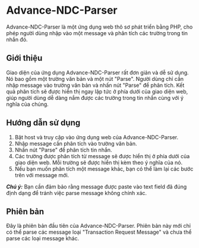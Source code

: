 # Advance-NDC-Parser
Advance-NDC-Parser là một ứng dụng web thô sơ phát triển bằng PHP, cho phép người dùng nhập vào một message và phân tích các trường trong tin nhắn đó.

## Giới thiệu
Giao diện của ứng dụng Advance-NDC-Parser rất đơn giản và dễ sử dụng. Nó bao gồm một trường văn bản và một nút "Parse". Người dùng chỉ cần nhập message vào trường văn bản và nhấn nút "Parse" để phân tích. Kết quả phân tích sẽ được hiển thị ngay lập tức ở phía dưới của giao diện web, giúp người dùng dễ dàng nắm được các trường trong tin nhắn cùng với ý nghĩa của chúng.

## Hướng dẫn sử dụng
1. Bật host và truy cập vào ứng dụng web của Advance-NDC-Parser.
2. Nhập message cần phân tích vào trường văn bản.
3. Nhấn nút "Parse" để phân tích tin nhắn.
4. Các trường được phân tích từ message sẽ được hiển thị ở phía dưới của giao diện web. Mỗi trường sẽ được hiển thị kèm theo ý nghĩa của nó.
5. Nếu bạn muốn phân tích một message khác, bạn có thể làm lại các bước trên với message mới.

**_Chú ý:_** Bạn cần đảm bảo rằng message được paste vào text field đã đúng định dạng để tránh việc parse message không chính xác.

## Phiên bản
Đây là phiên bản đầu tiên của Advance-NDC-Parser. Phiên bản này mới chỉ có thể parse các message loại "Transaction Request Message" và chưa thể parse các loại message khác.
